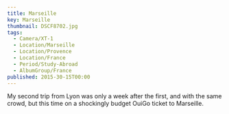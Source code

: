 ```yaml
---
title: Marseille
key: Marseille
thumbnail: DSCF8702.jpg
tags:
  - Camera/XT-1
  - Location/Marseille
  - Location/Provence
  - Location/France
  - Period/Study-Abroad
  - AlbumGroup/France
published: 2015-30-15T00:00
---
```

My second trip from Lyon was only a week after the first, and with the same crowd, but this time on a shockingly budget OuiGo ticket to Marseille.
